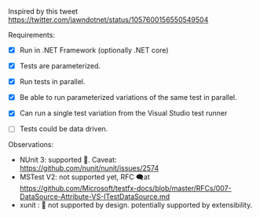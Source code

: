 
Inspired by this tweet https://twitter.com/jawndotnet/status/1057600156550549504

Requirements:

- [x] Run in .NET Framework (optionally .NET core)
- [x] Tests are parameterized.
- [x] Run tests in parallel.
- [x] Be able to run parameterized variations of the same test in parallel.
- [x] Can run a single test variation from the Visual Studio test runner
- [ ] Tests could be data driven.



Observations:
* NUnit 3: supported 🎉. Caveat: https://github.com/nunit/nunit/issues/2574
* MSTest V2: not supported yet, RFC 🗨️at https://github.com/Microsoft/testfx-docs/blob/master/RFCs/007-DataSource-Attribute-VS-ITestDataSource.md
* xunit :  🛑 not supported by design.  potentially supported by extensibility.
